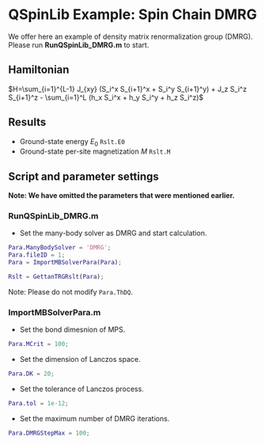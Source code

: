 # QSpinLib Example\: Spin Chain DMRG
We offer here an example of density matrix renormalization group (DMRG). \
Please run **RunQSpinLib_DMRG.m** to start. 

## Hamiltonian ##
$H=\sum_{i=1}^{L-1} J_{xy} (S_i^x S_{i+1}^x + S_i^y S_{i+1}^y) + J_z S_i^z S_{i+1}^z - \sum_{i=1}^L (h_x S_i^x + h_y S_i^y + h_z S_i^z)$

## Results ##
* Ground-state energy $E_0$ ```Rslt.E0```
* Ground-state per-site magnetization $M$ ```Rslt.M```
  
## Script and parameter settings ##
**Note: We have omitted the parameters that were mentioned earlier.**

### RunQSpinLib_DMRG.m ###

* Set the many-body solver as DMRG and start calculation.
```matlab
Para.ManyBodySolver = 'DMRG';
Para.fileID = 1;
Para = ImportMBSolverPara(Para);

Rslt = GettanTRGRslt(Para);
```
Note: Please do not modify ```Para.ThDQ```.

### ImportMBSolverPara.m ###
* Set the bond dimesnion of MPS.
```matlab
Para.MCrit = 100;
```

* Set the dimension of Lanczos space.
```matlab
Para.DK = 20;
```

* Set the tolerance of Lanczos process.
```matlab
Para.tol = 1e-12;
```

* Set the maximum number of DMRG iterations.
```matlab
Para.DMRGStepMax = 100;
```

